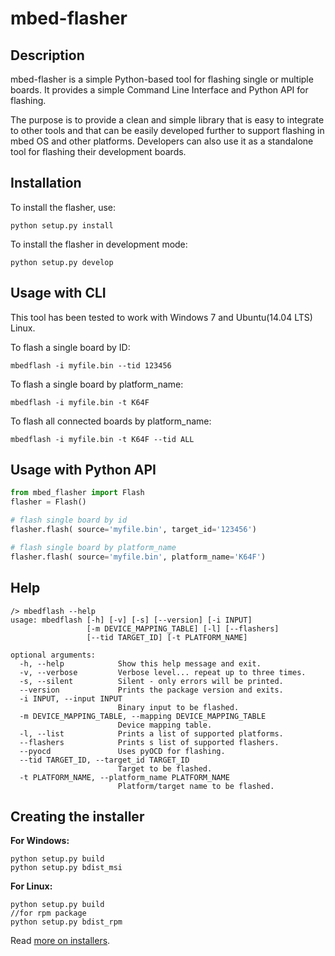 # mbed-flasher 

## Description

mbed-flasher is a simple Python-based tool for flashing single or multiple boards.
It provides a simple Command Line Interface and Python API for flashing. 

The purpose is to provide a clean and simple library that is easy to integrate to other tools
and that can be easily developed further to support flashing in mbed OS and other platforms.
Developers can also use it as a standalone tool for flashing their development boards.


## Installation

To install the flasher, use:

`python setup.py install`

To install the flasher in development mode:

`python setup.py develop`

## Usage with CLI

This tool has been tested to work with Windows 7 and Ubuntu(14.04 LTS) Linux.

To flash a single board by ID:

`mbedflash -i myfile.bin --tid 123456`

To flash a single board by platform_name:

`mbedflash -i myfile.bin -t K64F`

To flash all connected boards by platform_name:

`mbedflash -i myfile.bin -t K64F --tid ALL`

## Usage with Python API

```python
from mbed_flasher import Flash
flasher = Flash()

# flash single board by id
flasher.flash( source='myfile.bin', target_id='123456')

# flash single board by platform_name
flasher.flash( source='myfile.bin', platform_name='K64F')
```

## Help
```
/> mbedflash --help
usage: mbedflash [-h] [-v] [-s] [--version] [-i INPUT]
                 [-m DEVICE_MAPPING_TABLE] [-l] [--flashers]
                 [--tid TARGET_ID] [-t PLATFORM_NAME]

optional arguments:
  -h, --help            Show this help message and exit.
  -v, --verbose         Verbose level... repeat up to three times.
  -s, --silent          Silent - only errors will be printed.
  --version             Prints the package version and exits.
  -i INPUT, --input INPUT
                        Binary input to be flashed.
  -m DEVICE_MAPPING_TABLE, --mapping DEVICE_MAPPING_TABLE
                        Device mapping table.
  -l, --list            Prints a list of supported platforms.
  --flashers            Prints s list of supported flashers.
  --pyocd               Uses pyOCD for flashing.
  --tid TARGET_ID, --target_id TARGET_ID
                        Target to be flashed.
  -t PLATFORM_NAME, --platform_name PLATFORM_NAME
                        Platform/target name to be flashed.

```

## Creating the installer

**For Windows:**
```
python setup.py build
python setup.py bdist_msi
```

**For Linux:**
```
python setup.py build
//for rpm package
python setup.py bdist_rpm
```
Read [more on installers](https://docs.python.org/2/distutils/builtdist.html).

